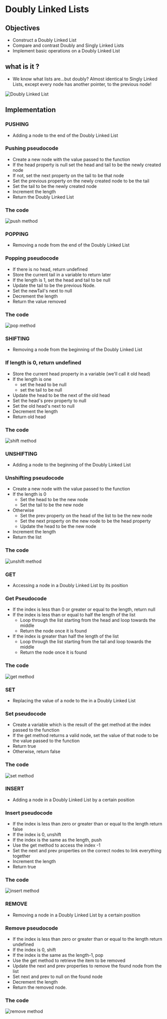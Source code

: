 # Doubly Linked Lists

## Objectives

- Construct a Doubly Linked List
- Compare and contrast Doubly and Singly Linked Lists
- Implement basic operations on a Doubly Linked List

## what is it ?

- We know what lists are...but doubly? Almost identical to Singly Linked Lists, except every node has another pointer, to the previous node!

![Doubly Linked List](https://res.cloudinary.com/practicaldev/image/fetch/s--zEN6ebwP--/c_limit%2Cf_auto%2Cfl_progressive%2Cq_auto%2Cw_880/https://dev-to-uploads.s3.amazonaws.com/uploads/articles/pdgwi91nt6c7pb5kaoyp.png)

## Implementation

### PUSHING

- Adding a node to the end of the Doubly Linked List

### Pushing pseudocode

- Create a new node with the value passed to the function
- If the head property is null set the head and tail to be the newly created node
- If not, set the next property on the tail to be that node
- Set the previous property on the newly created node to be the tail
- Set the tail to be the newly created node
- Increment the length
- Return the Doubly Linked List

### The code

![push method]()

### POPPING

- Removing a node from the end of the Doubly Linked List

### Popping pseudocode

- If there is no head, return undefined
- Store the current tail in a variable to return later
- If the length is 1, set the head and tail to be null
- Update the tail to be the previous Node.
- Set the newTail's next to null
- Decrement the length
- Return the value removed

### The code

![pop method]()

### SHIFTING

- Removing a node from the beginning of the Doubly Linked List

### If length is 0, return undefined

- Store the current head property in a variable (we'll call it old head)
- If the length is one
  - set the head to be null
  - set the tail to be null
- Update the head to be the next of the old head
- Set the head's prev property to null
- Set the old head's next to null
- Decrement the length
- Return old head

### The code

![shift method]()

### UNSHIFTING

- Adding a node to the beginning of the Doubly Linked List

### Unshifting pseudocode

- Create a new node with the value passed to the function
- If the length is 0
  - Set the head to be the new node
  - Set the tail to be the new node
- Otherwise
  - Set the prev property on the head of the list to be the new node
  - Set the next property on the new node to be the head property
  - Update the head to be the new node
- Increment the length
- Return the list

### The code

![unshift method]()

### GET

- Accessing a node in a Doubly Linked List by its position

### Get Pseudocode

- If the index is less than 0 or greater or equal to the length, return null
- If the index is less than or equal to half the length of the list
  - Loop through the list starting from the head and loop towards the middle
  - Return the node once it is found
- If the index is greater than half the length of the list
  - ​Loop through the list starting from the tail and loop towards the middle
  - Return the node once it is found

### The code

![get method]()

### SET

- Replacing the value of a node to the in a Doubly Linked List

### Set pseudocode

- Create a variable which is the result of the get method at the index passed to the function
- If the get method returns a valid node, set the value of that node to be the value passed to the function
- Return true
- Otherwise, return false

### The code

![set method]()

### INSERT

- Adding a node in a Doubly Linked List by a certain position

### Insert pseudocode

- If the index is less than zero or greater than or equal to the length return false
- If the index is 0, unshift
- If the index is the same as the length, push
- Use the get method to access the index -1
- Set the next and prev properties on the correct nodes to link everything together
- Increment the length
- Return true

### The code

![insert method]()

### REMOVE

- Removing a node in a Doubly Linked List by a certain position

### Remove pseudocode

- If the index is less than zero or greater than or equal to the length return undefined
- If the index is 0, shift
- If the index is the same as the length-1, pop
- Use the get method to retrieve the item to be removed
- Update the next and prev properties to remove the found node from the list
- Set next and prev to null on the found node
- Decrement the length
- Return the removed node.

### The code

![remove method]()
